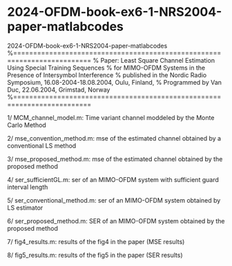 # 2024-OFDM-book-ex6-1-NRS2004-paper-matlabcodes
2024-OFDM-book-ex6-1-NRS2004-paper-matlabcodes
%=========================================================================
% Paper: Least Square Channel Estimation Using Special Training Sequences 
% for MIMO-OFDM Systems in the Presence of Intersymbol Interference
% published in the Nordic Radio Symposium, 16.08-2004-18.08.2004, Oulu, Finland, 
% Programmed by Van Duc, 22.06.2004, Grimstad, Norway
%=========================================================================

1/ MCM_channel_model.m: Time variant channel moddeled by the Monte Carlo Method

2/ mse_convention_method.m: mse of the estimated channel obtained by a conventional 
   LS method

3/ mse_proposed_method.m: mse of the estimated channel obtained by the proposed method

4/ ser_sufficientGL.m: ser of an MIMO-OFDM system with sufficient guard interval length

5/ ser_conventional_method.m: ser of an MIMO-OFDM system obtained by LS estimator

6/ ser_proposed_method.m: SER of an MIMO-OFDM system obtained by the proposed method

7/ fig4_results.m: results of the fig4 in the paper (MSE results)

8/ fig5_results.m: results of the fig5 in the paper (SER results)
